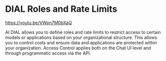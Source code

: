 # DIAL Roles and Rate Limits

https://youtu.be/VWpn7M0bXaQ

AI DIAL allows you to define roles and rate limits to restrict access to certain models or applications based on your organizational structure. This allows you to control costs and ensure data and applications are protected within your organization. Access Control applies both on the Chat UI level and through programmatic access via the API.
